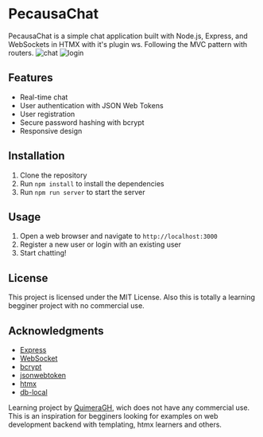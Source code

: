 # PecausaChat

PecausaChat is a simple chat application built with Node.js, Express, and WebSockets in HTMX with it's plugin ws.
Following the MVC pattern with routers.
![chat](public/chat.png)
![login](public/login.png)

## Features

* Real-time chat
* User authentication with JSON Web Tokens
* User registration
* Secure password hashing with bcrypt
* Responsive design

## Installation

1. Clone the repository
2. Run `npm install` to install the dependencies
3. Run `npm run server` to start the server

## Usage

1. Open a web browser and navigate to `http://localhost:3000`
2. Register a new user or login with an existing user
3. Start chatting!

## License

This project is licensed under the MIT License.
Also this is totally a learning begginer project with no commercial use.

## Acknowledgments

* [Express](https://expressjs.com/)
* [WebSocket](https://developer.mozilla.org/en-US/docs/Web/API/WebSockets_API)
* [bcrypt](https://www.npmjs.com/package/bcrypt)
* [jsonwebtoken](https://www.npmjs.com/package/jsonwebtoken)
* [htmx](https://htmx.org/)
* [db-local](https://www.npmjs.com/package/db-local)

Learning project by [QuimeraGH](https://github.com/QuimeraGH), wich does not have any commercial use.
This is an inspiration for begginers looking for examples on web development backend with templating,
htmx learners and others.